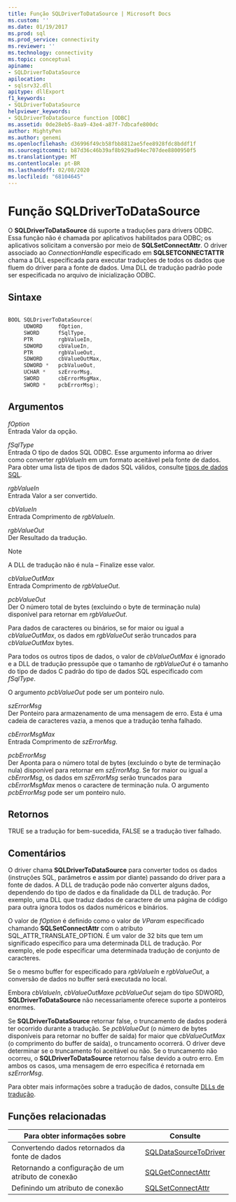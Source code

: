 ```yaml
---
title: Função SQLDriverToDataSource | Microsoft Docs
ms.custom: ''
ms.date: 01/19/2017
ms.prod: sql
ms.prod_service: connectivity
ms.reviewer: ''
ms.technology: connectivity
ms.topic: conceptual
apiname:
- SQLDriverToDataSource
apilocation:
- sqlsrv32.dll
apitype: dllExport
f1_keywords:
- SQLDriverToDataSource
helpviewer_keywords:
- SQLDriverToDataSource function [ODBC]
ms.assetid: 0de28eb5-8aa9-43e4-a87f-7dbcafe800dc
author: MightyPen
ms.author: genemi
ms.openlocfilehash: d36996f49cb58fbb8812ae5fee8928fdc8bddf1f
ms.sourcegitcommit: b87d36c46b39af8b929ad94ec707dee8800950f5
ms.translationtype: MT
ms.contentlocale: pt-BR
ms.lasthandoff: 02/08/2020
ms.locfileid: "68104645"
---
```

# <a name="sqldrivertodatasource-function"></a>Função SQLDriverToDataSource
O **SQLDriverToDataSource** dá suporte a traduções para drivers ODBC. Essa função não é chamada por aplicativos habilitados para ODBC; os aplicativos solicitam a conversão por meio de **SQLSetConnectAttr**. O driver associado ao *ConnectionHandle* especificado em **SQLSETCONNECTATTR** chama a DLL especificada para executar traduções de todos os dados que fluem do driver para a fonte de dados. Uma DLL de tradução padrão pode ser especificada no arquivo de inicialização ODBC.  
  
## <a name="syntax"></a>Sintaxe  
  
```cpp  
  
BOOL SQLDriverToDataSource(  
     UDWORD     fOption,  
     SWORD      fSqlType,  
     PTR        rgbValueIn,  
     SDWORD     cbValueIn,  
     PTR        rgbValueOut,  
     SDWORD     cbValueOutMax,  
     SDWORD *   pcbValueOut,  
     UCHAR *    szErrorMsg,  
     SWORD      cbErrorMsgMax,  
     SWORD *    pcbErrorMsg);  
```  
  
## <a name="arguments"></a>Argumentos  
 *fOption*  
 Entrada Valor da opção.  
  
 *fSqlType*  
 Entrada O tipo de dados SQL ODBC. Esse argumento informa ao driver como converter *rgbValueIn* em um formato aceitável pela fonte de dados. Para obter uma lista de tipos de dados SQL válidos, consulte [tipos de dados SQL](../../../odbc/reference/appendixes/sql-data-types.md).  
  
 *rgbValueIn*  
 Entrada Valor a ser convertido.  
  
 *cbValueIn*  
 Entrada Comprimento de *rgbValueIn*.  
  
 *rgbValueOut*  
 Der Resultado da tradução.  
  
> [!NOTE]  
>  A DLL de tradução não é nula – Finalize esse valor.  
  
 *cbValueOutMax*  
 Entrada Comprimento de *rgbValueOut*.  
  
 *pcbValueOut*  
 Der O número total de bytes (excluindo o byte de terminação nula) disponível para retornar em *rgbValueOut*.  
  
 Para dados de caracteres ou binários, se for maior ou igual a *cbValueOutMax*, os dados em *rgbValueOut* serão truncados para *cbValueOutMax* bytes.  
  
 Para todos os outros tipos de dados, o valor de *cbValueOutMax* é ignorado e a DLL de tradução pressupõe que o tamanho de *rgbValueOut* é o tamanho do tipo de dados C padrão do tipo de dados SQL especificado com *fSqlType*.  
  
 O argumento *pcbValueOut* pode ser um ponteiro nulo.  
  
 *szErrorMsg*  
 Der Ponteiro para armazenamento de uma mensagem de erro. Esta é uma cadeia de caracteres vazia, a menos que a tradução tenha falhado.  
  
 *cbErrorMsgMax*  
 Entrada Comprimento de *szErrorMsg*.  
  
 *pcbErrorMsg*  
 Der Aponta para o número total de bytes (excluindo o byte de terminação nula) disponível para retornar em *szErrorMsg*. Se for maior ou igual a *cbErrorMsg*, os dados em *szErrorMsg* serão truncados para *cbErrorMsgMax* menos o caractere de terminação nula. O argumento *pcbErrorMsg* pode ser um ponteiro nulo.  
  
## <a name="returns"></a>Retornos  
 TRUE se a tradução for bem-sucedida, FALSE se a tradução tiver falhado.  
  
## <a name="comments"></a>Comentários  
 O driver chama **SQLDriverToDataSource** para converter todos os dados (instruções SQL, parâmetros e assim por diante) passando do driver para a fonte de dados. A DLL de tradução pode não converter alguns dados, dependendo do tipo de dados e da finalidade da DLL de tradução. Por exemplo, uma DLL que traduz dados de caractere de uma página de código para outra ignora todos os dados numéricos e binários.  
  
 O valor de *fOption* é definido como o valor de *VParam* especificado chamando **SQLSetConnectAttr** com o atributo SQL_ATTR_TRANSLATE_OPTION. É um valor de 32 bits que tem um significado específico para uma determinada DLL de tradução. Por exemplo, ele pode especificar uma determinada tradução de conjunto de caracteres.  
  
 Se o mesmo buffer for especificado para *rgbValueIn* e *rgbValueOut*, a conversão de dados no buffer será executada no local.  
  
 Embora *cbValueIn*, *cbValueOutMax*e *pcbValueOut* sejam do tipo SDWORD, **SQLDriverToDataSource** não necessariamente oferece suporte a ponteiros enormes.  
  
 Se **SQLDriverToDataSource** retornar false, o truncamento de dados poderá ter ocorrido durante a tradução. Se *pcbValueOut* (o número de bytes disponíveis para retornar no buffer de saída) for maior que *cbValueOutMax* (o comprimento do buffer de saída), o truncamento ocorrerá. O driver deve determinar se o truncamento foi aceitável ou não. Se o truncamento não ocorreu, o **SQLDriverToDataSource** retornou false devido a outro erro. Em ambos os casos, uma mensagem de erro específica é retornada em *szErrorMsg*.  
  
 Para obter mais informações sobre a tradução de dados, consulte [DLLs de tradução](../../../odbc/reference/develop-app/translation-dlls.md).  
  
## <a name="related-functions"></a>Funções relacionadas  
  
|Para obter informações sobre|Consulte|  
|---------------------------|---------|  
|Convertendo dados retornados da fonte de dados|[SQLDataSourceToDriver](../../../odbc/reference/syntax/sqldatasourcetodriver-function.md)|  
|Retornando a configuração de um atributo de conexão|[SQLGetConnectAttr](../../../odbc/reference/syntax/sqlgetconnectattr-function.md)|  
|Definindo um atributo de conexão|[SQLSetConnectAttr](../../../odbc/reference/syntax/sqlsetconnectattr-function.md)|
